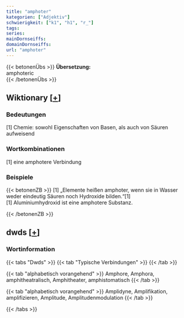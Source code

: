 ```yaml
---
title: "amphoter"
kategorien: ["Adjektiv"]
schwierigkeit: ["k1", "h1", "r_"]
tags:
series:
mainDornseiffs:
domainDornseiffs:
url: "amphoter"
---
```


{{< betonenÜbs >}}
**Übersetzung:**  
amphoteric  
{{< /betonenÜbs >}}

## Wiktionary [[+](https://de.wiktionary.org/wiki/amphoter)]

### Bedeutungen
[1] Chemie: sowohl Eigenschaften von Basen, als auch von Säuren aufweisend  

### Wortkombinationen
[1] eine amphotere Verbindung  

### Beispiele
{{< betonenZB >}}
[1] „Elemente heißen amphoter, wenn sie in Wasser weder eindeutig Säuren noch Hydroxide bilden.“[1]  
[1] Aluminiumhydroxid ist eine amphotere Substanz.  

{{< /betonenZB >}}


## dwds [[+](https://www.dwds.de/wb/amphoter)]

### Wortinformation
{{< tabs "Dwds" >}}
{{< tab "Typische Verbindungen" >}}
{{< /tab >}}

{{< tab "alphabetisch vorangehend" >}}
Amphore, Amphora, amphitheatralisch, Amphitheater, amphistomatisch
{{< /tab >}}

{{< tab "alphabetisch vorangehend" >}}
Amplidyne, Amplifikation, amplifizieren, Amplitude, Amplitudenmodulation
{{< /tab >}}

{{< /tabs >}}

